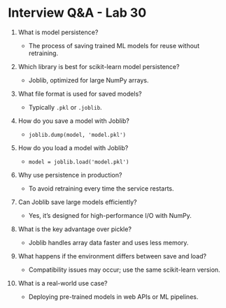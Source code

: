 # Interview Q&A - Lab 30

1. What is model persistence?
   - The process of saving trained ML models for reuse without retraining.

2. Which library is best for scikit-learn model persistence?
   - Joblib, optimized for large NumPy arrays.

3. What file format is used for saved models?
   - Typically `.pkl` or `.joblib`.

4. How do you save a model with Joblib?
   - `joblib.dump(model, 'model.pkl')`

5. How do you load a model with Joblib?
   - `model = joblib.load('model.pkl')`

6. Why use persistence in production?
   - To avoid retraining every time the service restarts.

7. Can Joblib save large models efficiently?
   - Yes, it’s designed for high-performance I/O with NumPy.

8. What is the key advantage over pickle?
   - Joblib handles array data faster and uses less memory.

9. What happens if the environment differs between save and load?
   - Compatibility issues may occur; use the same scikit-learn version.

10. What is a real-world use case?
    - Deploying pre-trained models in web APIs or ML pipelines.
